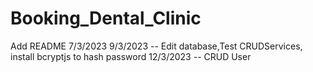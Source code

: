 # Booking_Dental_Clinic

Add README 7/3/2023
9/3/2023 -- Edit database,Test CRUDServices, install bcryptjs to hash password
12/3/2023 -- CRUD User
